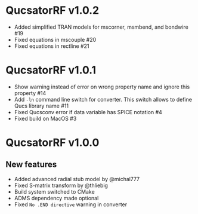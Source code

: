 # QucsatorRF v1.0.2

* Added simplified TRAN models for mscorner, msmbend, and bondwire #19
* Fixed equations in mscouple #20
* Fixed equations in rectline #21

# QucsatorRF v1.0.1

* Show warning instead of error on wrong property name and ignore this property #14
* Add `-ln` command line switch for converter. This switch allows to define Qucs library name #11
* Fixed Qucsconv error if data variable has SPICE notation #4
* Fixed build on MacOS #3

# QucsatorRF v1.0.0

## New features

* Added advanced radial stub model by @michal777
* Fixed S-matrix transform by @thliebig
* Build system switched to CMake
* ADMS dependency made optional
* Fixed `No .END directive` warning in converter
